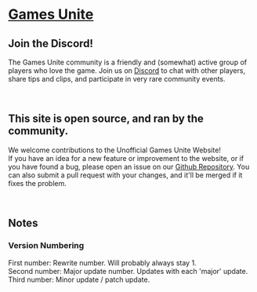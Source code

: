 # [Games Unite](https://gamesunite.dev/)

## Join the Discord!
The Games Unite community is a friendly and (somewhat) active group of players who love the game. Join us on <a href="https://discord.gg/zMmANqqFB5" target="_blank" title="Open in new tab">Discord</a> to chat with other players, share tips and clips, and participate in very rare community events.

<br>

## This site is open source, and ran by the community.
We welcome contributions to the Unofficial Games Unite Website! <br>
If you have an idea for a new feature or improvement to the website, or if you have found a bug, please open an issue on our <a href="https://github.com/MapleAtMorning/Games-Unite" target="_blank" title="Open in new tab">Github Repository</a>. You can also submit a pull request with your changes, and it'll be merged if it fixes the problem.

<br>

## Notes

### Version Numbering
First number: Rewrite number. Will probably always stay 1. <br>
Second number: Major update number. Updates with each 'major' update. <br>
Third number: Minor update / patch update.<br>
